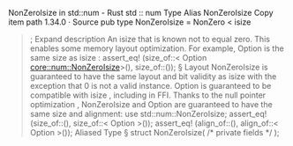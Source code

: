 NonZeroIsize in std::num - Rust
std
::
num
Type Alias
NonZeroIsize
Copy item path
1.34.0
·
Source
pub type NonZeroIsize =
NonZero
<
isize
>;
Expand description
An
isize
that is known not to equal zero.
This enables some memory layout optimization.
For example,
Option<NonZeroIsize>
is the same size as
isize
:
assert_eq!
(size_of::<
Option
<core::num::NonZeroIsize>>(), size_of::<isize>());
§
Layout
NonZeroIsize
is guaranteed to have the same layout and bit validity as
isize
with the exception that
0
is not a valid instance.
Option<NonZeroIsize>
is guaranteed to be compatible with
isize
,
including in FFI.
Thanks to the
null pointer optimization
,
NonZeroIsize
and
Option<NonZeroIsize>
are guaranteed to have the same size and alignment:
use
std::num::NonZeroIsize;
assert_eq!
(size_of::<NonZeroIsize>(), size_of::<
Option
<NonZeroIsize>>());
assert_eq!
(align_of::<NonZeroIsize>(), align_of::<
Option
<NonZeroIsize>>());
Aliased Type
§
struct NonZeroIsize(
/* private fields */
);